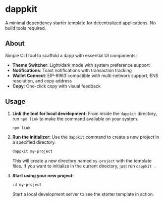 # dappkit

A minimal dependency starter template for decentralized applications. No build tools required.

## About

Simple CLI tool to scaffold a dapp with essential UI components:

- **Theme Switcher**: Light/dark mode with system preference support
- **Notifications**: Toast notifications with transaction tracking
- **Wallet Connect**: EIP-6963 compatible with multi-network support, ENS resolution, and copy address
- **Copy**: One-click copy with visual feedback

## Usage

1.  **Link the tool for local development:**
    From inside the `dappkit` directory, run `npm link` to make the command available on your system.
    ```bash
    npm link
    ```

2.  **Run the initializer:**
    Use the `dappkit` command to create a new project in a specified directory.
    ```bash
    dappkit my-project
    ```
    This will create a new directory named `my-project` with the template files. If you want to initialize in the current directory, just run `dappkit .`

3.  **Start using your new project:**
    ```bash
    cd my-project
    ```
    Start a local development server to see the starter template in action.
